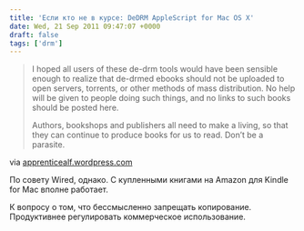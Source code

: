 ```yaml
---
title: 'Если кто не в курсе: DeDRM AppleScript for Mac OS X'
date: Wed, 21 Sep 2011 09:47:07 +0000
draft: false
tags: ['drm']
---
```


> I hoped all users of these de-drm tools would have been sensible enough to realize that de-drmed ebooks should not be uploaded to open servers, torrents, or other methods of mass distribution. No help will be given to people doing such things, and no links to such books should be posted here.
> 
> Authors, bookshops and publishers all need to make a living, so that they can continue to produce books for us to read. Don’t be a parasite.

via [apprenticealf.wordpress.com](http://apprenticealf.wordpress.com/2010/11/18/dedrm-applescript-for-mac-os-x-10-5-10-6/)

По совету Wired, однако. С купленными книгами на Amazon для Kindle for Mac вполне работает.

К вопросу о том, что бессмысленно запрещать копирование. Продуктивнее регулировать коммерческое использование.